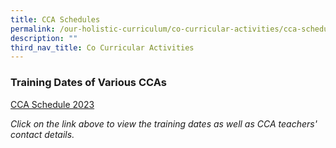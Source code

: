 ```yaml
---
title: CCA Schedules
permalink: /our-holistic-curriculum/co-curricular-activities/cca-schedules/
description: ""
third_nav_title: Co Curricular Activities
---
```

### Training Dates of Various CCAs

[CCA Schedule 2023](/files/2023%20CCA%20Teachers%20Venue%20and%20Time.pdf)



*Click on the link above to view the training dates as well as CCA teachers' contact details.*